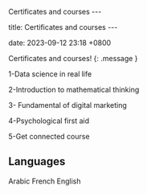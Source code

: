 Certificates and courses ---

title: Certificates and courses ---


date: 2023-09-12 23:18 +0800
 

Certificates and courses! 
{: .message }

1-Data science in real life

2-Introduction to mathematical thinking

3- Fundamental of digital marketing

4-Psychological first aid

5-Get connected course

## Languages

Arabic
French
English


